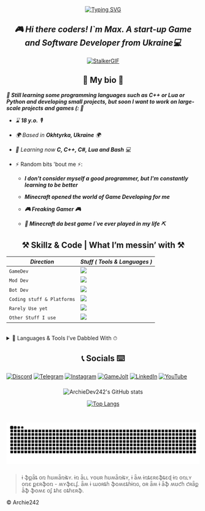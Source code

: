 <p align = "center" >
 <a href = "https://git.io/typing-svg">
  <img src = "https://readme-typing-svg.demolab.com?font=Fira+Code&weight=500&size=25&pause=1000&color=1FF765&random=true&width=435&lines=!+Borshch+!;Idk+how+to+fix+it.;Mushrooms%3F+(%3A;Unity+or+Unreal+Engine%3F;GameDev+in+our+hearts%5E%5E;C%2B%2B+or+Python%3F;Our+knowledge+is+our+weapon!;%F0%9F%AA%ACHack+the+planet%F0%9F%AA%AC;Let%60s+code+together!;Games+or+Books%3F;%F0%9F%8D%8Cbanana%F0%9F%8D%8C;Minecraft;Don't+be+shy+about+mistakes;Be+Brave;Wanna+Play%3F;Games+Games+Games!!!;.Panzerschnauzer.;%F0%9F%91%81%EF%B8%8FRickroll%F0%9F%91%81%EF%B8%8F;S.T.A.L.K.E.R........2%3F;%F0%9F%A7%A0Use+your+brains%F0%9F%A7%A0" alt = "Typing SVG" />
 </a>
</p>

## *<div align = "center">🎮 Hi there coders!  I`m Max. A start-up Game and Software Developer from Ukraine💻</div>* 

<p align = "center">
 <a href = "https://www.stalker-game.com/en"><img src = "https://github.com/ArchieDev242/ArchieDev242/blob/main/assets/stalker.gif" alt = "StalkerGIF"/></a>
</p>

<h2 align = "center">💾 My bio 💾</h2>

***📄 Still learning some programming languages such as C++ or Lua or Python and developing small projects, but soon I want to work on large-scale projects and games (: 📄***  

- *⌛️ ***18 y.o.*** 🎙*

- *🌍  Based in ***Okhtyrka, Ukraine*** 🌍*
 
- *🧠  Learning now ***C, C++, C#, Lua and Bash*** 💻*
  
- ⚡  Random bits 'bout me ⚡:
  - ***I don't consider myself a good programmer, but I'm constantly learning to be better***
    
  - ***Minecraft opened the world of Game Developing for me***
    
  - ***🎮 Freaking Gamer 🎮***
    
  - ***🧱 Minecraft da best game I`ve ever played in my life ⛏***
  
<h2 align = "center">⚒ Skillz & Code | What I’m messin’ with ⚒</h2>

| *Direction* | *Stuff ( Tools & Languages )* |
| --- | --- |
| `GameDev` | <a href = "https://skillicons.dev"><img src = "https://skillicons.dev/icons?i=cpp,unreal,windows"/></a> |
| `Mod Dev` | <a href = "https://skillicons.dev"><img src = "https://skillicons.dev/icons?i=python,cpp,lua,java"/></a> |
| `Bot Dev` | <a href = "https://skillicons.dev"><img src = "https://skillicons.dev/icons?i=cpp,python,discord,bots"/></a> |
| `Coding stuff & Platforms` | <a href = "https://skillicons.dev"><img src = "https://skillicons.dev/icons?i=visualstudio,vscode,sublime,linux,windows,notion,git"/></a> |
| `Rarely Use yet` |<a href = "https://skillicons.dev"> <img src = "https://skillicons.dev/icons?i=java,rust,cs,bash"/></a> |
| `Other Stuff I use` | <a href = "https://skillicons.dev"><img src = "https://skillicons.dev/icons?i=ps,blender,debian"/><!--<span style = "margin-left: 8px;"><img src = "assets/cinema4d.png" alt = "Cinema 4D" width = "48" height = "48"></span>--></a>|

<br/>  

<details>
 <summary>📼 Languages & Tools I’ve Dabbled With ⏱</summary>

 > 🪬
 > 
 > *This section highlights tools and technologies that I've researched but don't use regularly or aren't currently using.*

| *Direction* | *Languages & Tools* |
| --- | --- |
| `Web Development` | <a href="https://skillicons.dev"><img src="https://skillicons.dev/icons?i=html,css,javascript,react,nodejs,angular,vue,ts,wordpress" alt="Web Dev"/></a> |
| `UI/UX Design` | <a href="https://skillicons.dev"><img src="https://skillicons.dev/icons?i=figma,ai,ps" alt="UI/UX Design"/></a> |
| `Mod Dev` | <a href="https://skillicons.dev"><img src="https://skillicons.dev/icons?i=haxe,haxeflixel,java" alt="Mod Dev"/></a> |
| `QA Testing` | <a href="https://skillicons.dev"><img src="https://skillicons.dev/icons?i=selenium,postman" alt="QA Testing"/></a> |
| `Other tools & Languages` | <img src = "assets/holyc.png" alt = "Holy C" width = "48" height = "48"> |
 
</details>

###

<h2 align = "center">📞 Socials ⌨️</h2>

<div align = "left">

[![Discord](https://img.shields.io/badge/Discord-%235865F2.svg?&logo=discord&logoColor=white)](https://discordapp.com/users/593002022068944905)
[![Telegram](https://img.shields.io/badge/Telegram-2CA5E0?logo=telegram&logoColor=white)](https://t.me/Archie242)
[![Instagram](https://img.shields.io/badge/Instagram-%23E4405F.svg?logo=Instagram&logoColor=white)](https://www.instagram.com/gametopluss?igsh=eW4zdGlreGJhdTR5)
[![GameJolt](https://img.shields.io/badge/Game_Jolt-%3A3-CCFF00?logo=gamejolt)](https://gamejolt.com/@Archie242)
[![LinkedIn](https://img.shields.io/badge/Linkedin-%230077B5.svg?logo=linkedin&logoColor=white)](https://www.linkedin.com/in/maksym-k-1b633232a/)
[![YouTube](https://img.shields.io/badge/YouTube-%23FF0000.svg?logo=YouTube&logoColor=white)](https://youtu.be/xm3YgoEiEDc?si=tLrYuppMQjImd6rN)


</div>

###
<div align = "center">

![ArchieDev242's GitHub stats](https://github-readme-stats.vercel.app/api?username=archiedev242&show=reviews,discussions_started,discussions_answered,prs_merged,prs_merged_percentage&show_icons=true&theme=tokyonight)
<!-- ![ArchieDev242's GitHub stats](https://github-readme-stats.vercel.app/api?username=archiedev242&show_icons=true&theme=tokyonight) -->
 
<!-- [![Top Langs](https://github-readme-stats.vercel.app/api/top-langs/?username=archiedev242&theme=tokyonight)](https://github.com/archiedev242/github-readme-stats) -->
[![Top Langs](https://github-readme-stats.vercel.app/api/top-langs/?username=archiedev242&layout=pie&theme=tokyonight)](https://github.com/archiedev242/github-readme-stats)

</div>


###

###

<br clear = "both">

<img src = "https://raw.githubusercontent.com/ArchieDev242/ArchieDev242/output/snake.svg" alt = "Snake animation" />

###

<div>
  <blockquote>
    <p>ɨ ֆքǟȶ օռ ɦʊʍǟռɨȶʏ.  ɨռ ǟʟʟ ʏօʊʀ ɦʊʍǟռɨȶʏ, ɨ ǟʍ ɨռȶɛʀɛֆȶɛɖ ɨռ օռʟʏ օռɛ քɛʀֆօռ - ʍʏֆɛʟʄ.  ǟʍ ɨ աօʀȶɦ ֆօʍɛȶɦɨռɢ, օʀ ǟʍ ɨ ǟֆ ʍʊƈɦ ƈʀǟք ǟֆ ֆօʍɛ օʄ ȶɦɛ օȶɦɛʀֆ.</p>
  </blockquote>
  <p>© Archie242</p>
</div>
